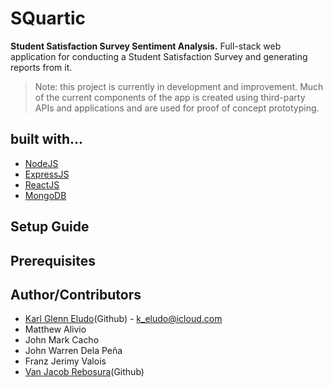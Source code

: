 # SQuartic
**Student Satisfaction Survey Sentiment Analysis.** Full-stack web application for conducting a Student Satisfaction Survey and generating reports from it.

>Note: this project is currently in development and improvement. Much of the current components of the app is created using third-party APIs and applications and are used for proof of concept prototyping.
## built with...
* [NodeJS](https://nodejs.org/en/)
* [ExpressJS](https://expressjs.com/)
* [ReactJS](https://reactjs.org/)
* [MongoDB](https://www.mongodb.com/)
## Setup Guide
## Prerequisites
## Author/Contributors
* [Karl Glenn Eludo](https://github.com/karleludo)(Github) - [k_eludo@icloud.com](mailto:k_eludo@icloud.com)
* Matthew Alivio
* John Mark Cacho 
* John Warren Dela Peña
* Franz Jerimy Valois
* [Van Jacob Rebosura](https://github.com/van-rebosura)(Github)
